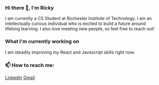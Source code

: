 ### Hi there 👋, I'm Ricky
I am currently a CS Student at Rochester Institute of Technology. I am an intellectually curious individual who is excited to build a future around lifelong learning. I also love meeting new people, so feel free to reach out!


### What I'm currently working on
I am steadily improving my React and Javascript skills right now.


### 📫 How to reach me:
[LinkedIn](https://www.linkedin.com/in/riccardi-dalexis-255270186/)
[Gmail](mailto:rod7760@rit.edu)
